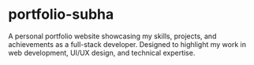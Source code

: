 # portfolio-subha
A personal portfolio website showcasing my skills, projects, and achievements as a full-stack developer. Designed to highlight my work in web development, UI/UX design, and technical expertise.

